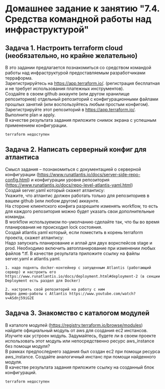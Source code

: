 # Домашнее задание к занятию "7.4. Средства командной работы над инфраструктурой"  

## Задача 1. Настроить terraform cloud (необязательно, но крайне желательно)

В это задании предлагается познакомиться со средством командой работы над инфраструктурой предоставляемым разработчиками терраформа.  
Зарегистрируйтесь на https://app.terraform.io/. (регистрация бесплатная и не требует использования платежных инструментов).  
Создайте в своем github аккаунте (или другом хранилище репозиториев) отдельный репозиторий с конфигурационными файлами   
прошлых занятий (или воспользуйтесь любым простым конфигом).
Зарегистрируйте этот репозиторий в https://app.terraform.io/.  
Выполните plan и apply.  
В качестве результата задания приложите снимок экрана с успешным применением конфигурации.  
```
terraform недоступен
```

## Задача 2. Написать серверный конфиг для атлантиса  

Смысл задания – познакомиться с документацией о серверной конфигурации (https://www.runatlantis.io/docs/server-side-repo-config.html)
и конфигурации уровня репозитория (https://www.runatlantis.io/docs/repo-level-atlantis-yaml.html)  
Создай server.yaml который скажет атлантису:  
Укажите, что атлантис должен работать только для репозиториев в вашем github (или любом другом) аккаунте.  
На стороне клиентского конфига разрешите изменять workflow, то есть для каждого репозитория можно будет указать свои дополнительные команды.  
В workflow используемом по-умолчанию сделайте так, что бы во время планирования не происходил lock состояния.  
Создай atlantis.yaml который, если поместить в корень terraform проекта, скажет атлантису:  
Надо запускать планирование и аплай для двух воркспейсов stage и prod.
Необходимо включить автопланирование при изменении любых файлов *.tf.
В качестве результата приложите ссылку на файлы server.yaml и atlantis.yaml.
```
1. надо поднять docker-контейнер с запущенным Atlantis (работающий сервер) и настроить его
https://www.runatlantis.io/docs/deployment.html#deployment-2 (в секции Deployment есть раздел для Docker)  

2. настроить свой репозиторий на работу с ним
Видео демо-работы с Atlantis https://www.youtube.com/watch?v=ASdnj59iG2E

```

## Задача 3. Знакомство с каталогом модулей

В каталоге модулей (https://registry.terraform.io/browse/modules) найдите официальный модуль от aws для создания ec2 инстансов.  
Изучите как устроен модуль. Задумайтесь, будете ли в своем проекте использовать этот модуль или непосредственно ресурс aws_instance без помощи модуля?  
В рамках предпоследнего задания был создан ec2 при помощи ресурса aws_instance. Создайте аналогичный инстанс при помощи найденного модуля.  
В качестве результата задания приложите ссылку на созданный блок конфигураций.  
```
terraform недоступен
```
